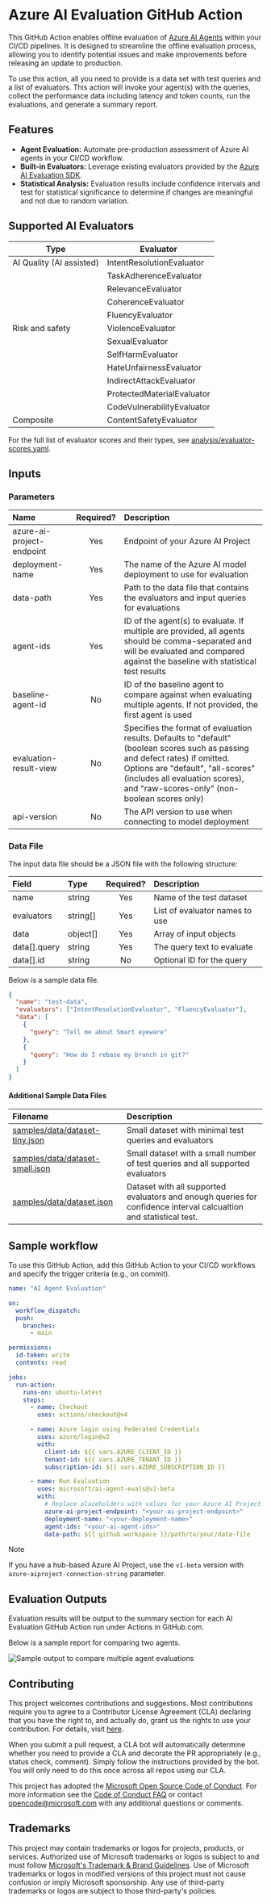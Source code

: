 # Azure AI Evaluation GitHub Action

This GitHub Action enables offline evaluation of [Azure AI Agents](https://learn.microsoft.com/en-us/azure/ai-services/agents/) within your CI/CD pipelines. It is designed to streamline the offline evaluation process, allowing you to identify potential issues and make improvements before releasing an update to production.

To use this action, all you need to provide is a data set with test queries and a list of evaluators. This action will invoke your agent(s) with the queries, collect the performance data including latency and token counts, run the evaluations, and generate a summary report.

## Features

- **Agent Evaluation:** Automate pre-production assessment of Azure AI agents in your CI/CD workflow.
- **Built-in Evaluators:** Leverage existing evaluators provided by the [Azure AI Evaluation SDK](https://learn.microsoft.com/en-us/azure/ai-studio/how-to/develop/evaluate-sdk).
- **Statistical Analysis:** Evaluation results include confidence intervals and test for statistical significance to determine if changes are meaningful and not due to random variation.

## Supported AI Evaluators

| Type                     | Evaluator                  |
| ------------------------ | -------------------------- |
| AI Quality (AI assisted) | IntentResolutionEvaluator  |
|                          | TaskAdherenceEvaluator     |
|                          | RelevanceEvaluator         |
|                          | CoherenceEvaluator         |
|                          | FluencyEvaluator           |
| Risk and safety          | ViolenceEvaluator          |
|                          | SexualEvaluator            |
|                          | SelfHarmEvaluator          |
|                          | HateUnfairnessEvaluator    |
|                          | IndirectAttackEvaluator    |
|                          | ProtectedMaterialEvaluator |
|                          | CodeVulnerabilityEvaluator |
| Composite                | ContentSafetyEvaluator     |

For the full list of evaluator scores and their types, see [analysis/evaluator-scores.yaml](analysis/evaluator-scores.yaml).

## Inputs

### Parameters

| Name                      | Required? | Description                                                                                                                                                                                                                                           |
| :------------------------ | :-------: | :---------------------------------------------------------------------------------------------------------------------------------------------------------------------------------------------------------------------------------------------------- |
| azure-ai-project-endpoint |    Yes    | Endpoint of your Azure AI Project                                                                                                                                                                                                                     |
| deployment-name           |    Yes    | The name of the Azure AI model deployment to use for evaluation                                                                                                                                                                                       |
| data-path                 |    Yes    | Path to the data file that contains the evaluators and input queries for evaluations                                                                                                                                                                  |
| agent-ids                 |    Yes    | ID of the agent(s) to evaluate. If multiple are provided, all agents should be comma-separated and will be evaluated and compared against the baseline with statistical test results                                                                  |
| baseline-agent-id         |    No     | ID of the baseline agent to compare against when evaluating multiple agents. If not provided, the first agent is used                                                                                                                                 |
| evaluation-result-view    |    No     | Specifies the format of evaluation results. Defaults to "default" (boolean scores such as passing and defect rates) if omitted. Options are "default", "all-scores" (includes all evaluation scores), and "raw-scores-only" (non-boolean scores only) |
| api-version               |    No     | The API version to use when connecting to model deployment                                                                                                                                                                                            |

### Data File

The input data file should be a JSON file with the following structure:

| Field        | Type     | Required? | Description                    |
| :----------- | :------- | :-------: | :----------------------------- |
| name         | string   |    Yes    | Name of the test dataset       |
| evaluators   | string[] |    Yes    | List of evaluator names to use |
| data         | object[] |    Yes    | Array of input objects         |
| data[].query | string   |    Yes    | The query text to evaluate     |
| data[].id    | string   |    No     | Optional ID for the query      |

Below is a sample data file.

```JSON
{
  "name": "test-data",
  "evaluators": ["IntentResolutionEvaluator", "FluencyEvaluator"],
  "data": [
    {
      "query": "Tell me about Smart eyeware"
    },
    {
      "query": "How do I rebase my branch in git?"
    }
  ]
}
```

#### Additional Sample Data Files

| Filename                                                           | Description                                                                                                        |
| :----------------------------------------------------------------- | :----------------------------------------------------------------------------------------------------------------- |
| [samples/data/dataset-tiny.json](samples/data/dataset-tiny.json)   | Small dataset with minimal test queries and evaluators                                                             |
| [samples/data/dataset-small.json](samples/data/dataset-small.json) | Small dataset with a small number of test queries and all supported evaluators                                     |
| [samples/data/dataset.json](samples/data/dataset.json)             | Dataset with all supported evaluators and enough queries for confidence interval calcualtion and statistical test. |

## Sample workflow

To use this GitHub Action, add this GitHub Action to your CI/CD workflows and specify the trigger criteria (e.g., on commit).

```yaml
name: "AI Agent Evaluation"

on:
  workflow_dispatch:
  push:
    branches:
      - main

permissions:
  id-token: write
  contents: read

jobs:
  run-action:
    runs-on: ubuntu-latest
    steps:
      - name: Checkout
        uses: actions/checkout@v4

      - name: Azure login using Federated Credentials
        uses: azure/login@v2
        with:
          client-id: ${{ vars.AZURE_CLIENT_ID }}
          tenant-id: ${{ vars.AZURE_TENANT_ID }}
          subscription-id: ${{ vars.AZURE_SUBSCRIPTION_ID }}

      - name: Run Evaluation
        uses: microsoft/ai-agent-evals@v2-beta
        with:
          # Replace placeholders with values for your Azure AI Project
          azure-ai-project-endpoint: "<your-ai-project-endpoint>"
          deployment-name: "<your-deployment-name>"
          agent-ids: "<your-ai-agent-ids>"
          data-path: ${{ github.workspace }}/path/to/your/data-file
```

> [!NOTE]
> If you have a hub-based Azure AI Project, use the `v1-beta` version with `azure-aiproject-connection-string` parameter.

## Evaluation Outputs

Evaluation results will be output to the summary section for each AI Evaluation GitHub Action run under Actions in GitHub.com.

Below is a sample report for comparing two agents.

![Sample output to compare multiple agent evaluations](sample-output.png)

## Contributing

This project welcomes contributions and suggestions. Most contributions require you to agree to a
Contributor License Agreement (CLA) declaring that you have the right to, and actually do, grant us
the rights to use your contribution. For details, visit [here](https://cla.opensource.microsoft.com).

When you submit a pull request, a CLA bot will automatically determine whether you need to provide
a CLA and decorate the PR appropriately (e.g., status check, comment). Simply follow the instructions
provided by the bot. You will only need to do this once across all repos using our CLA.

This project has adopted the [Microsoft Open Source Code of Conduct](https://opensource.microsoft.com/codeofconduct/).
For more information see the [Code of Conduct FAQ](https://opensource.microsoft.com/codeofconduct/faq/) or
contact [opencode@microsoft.com](mailto:opencode@microsoft.com) with any additional questions or comments.

## Trademarks

This project may contain trademarks or logos for projects, products, or services. Authorized use of Microsoft
trademarks or logos is subject to and must follow
[Microsoft's Trademark & Brand Guidelines](https://www.microsoft.com/en-us/legal/intellectualproperty/trademarks/usage/general).
Use of Microsoft trademarks or logos in modified versions of this project must not cause confusion or imply Microsoft sponsorship.
Any use of third-party trademarks or logos are subject to those third-party's policies.
